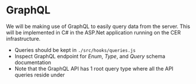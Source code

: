 # GraphQL

We will be making use of GraphQL to easily query data from the server. This will
be implemented in C# in the ASP.Net application running on the CER infrastructure.

- Queries should be kept in `./src/hooks/queries.js`
- Inspect GraphQL endpoint for *Enum*, *Type*, and *Query* schema documentation
- Note that the GraphQL API has 1 root query type where all the API queries reside under
